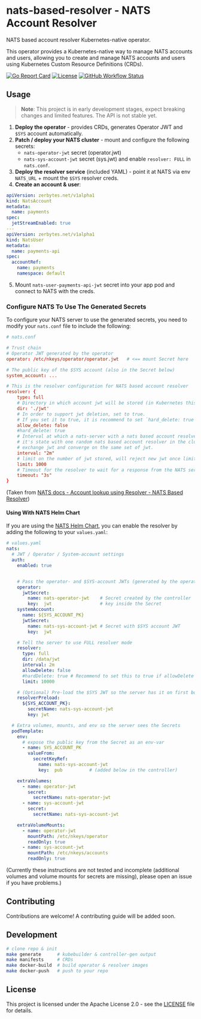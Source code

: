 # nats-based-resolver - NATS Account Resolver

NATS based account resolver Kubernetes-native operator.

This operator provides a Kubernetes-native way to manage NATS accounts and users, allowing you to create and manage NATS accounts and users using Kubernetes Custom Resource Definitions (CRDs).

[![Go Report Card](https://goreportcard.com/badge/github.com/zerbytes/nats-based-resolver)](https://goreportcard.com/report/github.com/zerbytes/nats-based-resolver)
[![License](https://img.shields.io/github/license/zerbytes/nats-based-resolver)](LICENSE)
[![GitHub Workflow Status](https://img.shields.io/github/actions/workflow/status/zerbytes/nats-based-resolver/test.yml?branch=main)](https://github.com/zerbytes/nats-based-resolver/actions)

## Usage

> **Note**: This project is in early development stages, expect breaking changes and limited features.
> The API is not stable yet.

1. **Deploy the operator** - provides CRDs, generates Operator JWT and `$SYS` account automatically.
2. **Patch / deploy your NATS cluster** - mount and configure the following secrets:
   * `nats-operator-jwt` secret (operator.jwt)
   * `nats-sys-account-jwt` secret (sys.jwt)
   and enable `resolver: FULL` in `nats.conf`.
3. **Deploy the resolver service** (included YAML) - point it at NATS via env `NATS_URL` + mount the `$SYS` resolver creds.
4. **Create an account & user**:

```yaml
apiVersion: zerbytes.net/v1alpha1
kind: NatsAccount
metadata:
  name: payments
spec:
  jetStreamEnabled: true
---
apiVersion: zerbytes.net/v1alpha1
kind: NatsUser
metadata:
  name: payments-api
spec:
  accountRef:
    name: payments
    namespace: default
```

5. Mount `nats-user-payments-api-jwt` secret into your app pod and connect to NATS with the creds.

### Configure NATS To Use The Generated Secrets

To configure your NATS server to use the generated secrets, you need to modify your `nats.conf` file to include the following:

```conf
# nats.conf

# Trust chain
# Operator JWT generated by the operator
operator: /etc/nkeys/operator/operator.jwt   # <== mount Secret here

# The public key of the $SYS account (also in the Secret below)
system_account: ...

# This is the resolver configuration for NATS based account resolver
resolver: {
    type: full
    # Directory in which account jwt will be stored (in Kubernetes this can be a volume mount or emptyDir)
    dir: './jwt'
    # In order to support jwt deletion, set to true.
    # If you set it to true, it is recommend to set `hard_delete: true` as well.
    allow_delete: false
    #hard_delete: true
    # Interval at which a nats-server with a nats based account resolver will compare
    # it's state with one random nats based account resolver in the cluster and if needed,
    # exchange jwt and converge on the same set of jwt.
    interval: "2m"
    # limit on the number of jwt stored, will reject new jwt once limit is hit.
    limit: 1000
    # Timeout for the resolver to wait for a response from the NATS server.
    timeout: "3s"
}
```

(Taken from [NATS docs - Account lookup using Resolver - NATS Based Resolver](https://docs.nats.io/running-a-nats-service/configuration/securing_nats/auth_intro/jwt/resolver#full))

#### Using With NATS Helm Chart

If you are using the [NATS Helm Chart](https://github.com/nats-io/k8s), you can enable the resolver by adding the following to your `values.yaml`:

```yaml
# values.yaml
nats:
  # JWT / Operator / System-account settings
  auth:
    enabled: true


    # Pass the operator- and $SYS-account JWTs (generated by the operator)
    operator:
      jwtSecret:
        name: nats-operator-jwt    # Secret created by the controller
        key:  jwt                  # key inside the Secret
    systemAccount:
      name: ${SYS_ACCOUNT_PK}
      jwtSecret:
        name: nats-sys-account-jwt # Secret with $SYS account JWT
        key:  jwt

    # Tell the server to use FULL resolver mode
    resolver:
      type: full
      dir: /data/jwt
      interval: 2m
      allowDelete: false
      #hardDelete: true # Recommend to set this to true if allowDelete is true
      limit: 10000

    # (Optional) Pre-load the $SYS JWT so the server has it on first boot
    resolverPreload:
      ${SYS_ACCOUNT_PK}:
        secretName: nats-sys-account-jwt
        key: jwt

  # Extra volumes, mounts, and env so the server sees the Secrets
  podTemplate:
    env:
      # expose the public key from the Secret as an env-var
      - name: SYS_ACCOUNT_PK
        valueFrom:
          secretKeyRef:
            name: nats-sys-account-jwt
            key:  pub          # (added below in the controller)

    extraVolumes:
      - name: operator-jwt
        secret:
          secretName: nats-operator-jwt
      - name: sys-account-jwt
        secret:
          secretName: nats-sys-account-jwt

    extraVolumeMounts:
      - name: operator-jwt
        mountPath: /etc/nkeys/operator
        readOnly: true
      - name: sys-account-jwt
        mountPath: /etc/nkeys/accounts
        readOnly: true
```

(Currently these instructions are not tested and incomplete (additional volumes and volume mounts for secrets are missing), please open an issue if you have problems.)

## Contributing

Contributions are welcome! A contributing guide will be added soon.

## Development

```bash
# clone repo & init
make generate      # kubebuilder & controller-gen output
make manifests     # CRDs
make docker-build  # build operator & resolver images
make docker-push   # push to your repo
```

## License

This project is licensed under the Apache License 2.0 - see the [LICENSE](LICENSE) file for details.
